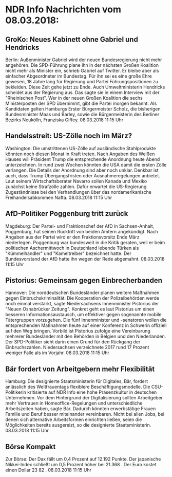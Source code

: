 # NDR Info Nachrichten vom 08.03.2018:


## GroKo: Neues Kabinett ohne Gabriel und Hendricks
Berlin: Außenminister Gabriel wird der neuen Bundesregierung nicht mehr angehören. Die SPD-Führung plane ihn in der nächsten Großen Koalition nicht mehr als Minister ein, schrieb Gabriel auf Twitter. Er bleibe aber als einfacher Abgeordneter im Bundestag. Für ihn sei es eine große Ehre gewesen, 18 Jahre lang für Regierung und Partei Führungspositionen zu bekleiden. Diese Zeit gehe jetzt zu Ende. Auch Umweltministerin Hendricks scheidet aus der Regierung aus. Das sagte sie in einem Interview mit der "Rheinischen Post". Wer in der neuen Großen Koalition die sechs Ministerposten der SPD übernimmt, gibt die Partei morgen bekannt. Als Kandidaten gelten Hamburgs Erster Bürgermeister Scholz, die bisherigen Bundesminister Maas und Barley, sowie die Bürgermeisterin des Berliner Bezirks Neukölln, Franziska Giffey. 08.03.2018 11:15 Uhr 

## Handelsstreit: US-Zölle noch im März?
Washington: Die umstrittenen US-Zölle auf ausländische Stahlprodukte könnten noch diesen Monat in Kraft treten. Nach Angaben des Weißen Hauses will Präsident Trump die entsprechende Anordnung heute Abend unterzeichnen. In rund zwei Wochen könnten die USA damit die ersten Zölle verlangen. Die Details der Anordnung sind aber noch unklar. Denkbar ist auch, dass Trump Übergangsfristen oder Ausnahmeregelungen anbietet. Laut seinem Wirtschaftsberater Navarro sollen Kanada und Mexiko zunächst keine Strafzölle zahlen. Dafür erwartet die US-Regierung Zugeständnisse bei den Verhandlungen über das nordamerikanische Freihandelsabkommen Nafta. 08.03.2018 11:15 Uhr 

## AfD-Politiker Poggenburg tritt zurück
Magdeburg: Der Partei- und Fraktionschef der AfD in Sachsen-Anhalt, Poggenburg, hat seinen Rücktritt von beiden Ämtern angekündigt. Nach Angaben aus der Partei wird er den Fraktionsvorsitz Ende März niederlegen. Poggenburg war bundesweit in die Kritik geraten, weil er beim politischen Aschermittwoch in Deutschland lebende Türken als "Kümmelhändler" und "Kameltreiber" bezeichnet hatte. Der Bundesvorstand der AfD hatte ihn wegen der Rede abgemahnt. 08.03.2018 11:15 Uhr 

## Pistorius: Gemeinsam gegen Einbrecherbanden
Hannover: Die norddeutschen Bundesländer planen weitere Maßnahmen gegen Einbruchskriminalität. Die Kooperation der Polizeibehörden werde noch einmal verstärkt, sagte Niedersachsens Innenminister Pistorius der "Neuen Osnabrücker Zeitung". Konkret geht es laut Pistorius um einen besseren Informationsaustausch, um effektiver gegen sogenannte mobile Tätergruppen vorzugehen. Die fünf Innenminister und -senatoren wollen die entsprechenden Maßnahmen heute auf einer Konferenz in Schwerin offiziell auf den Weg bringen. Vorbild ist Pistorius zufolge eine Vereinbarung mehrerer Bundesländer mit den Behörden in Belgien und den Niederlanden. Der SPD-Politiker sieht darin einen Grund für den Rückgang der Einbruchszahlen. Niedersachsen verzeichnete 2017 rund 17 Prozent weniger Fälle als im Vorjahr. 08.03.2018 11:15 Uhr 

## Bär fordert von Arbeitgebern mehr Flexibilität
Hamburg: Die designierte Staatsministerin für Digitales, Bär, fordert anlässlich des Weltfrauentags flexiblere Beschäftigungsmodelle. Die CSU-Politikerin kritisierte auf NDR Info eine hohe Präsenzkultur in deutschen Unternehmen. Vor dem Hintergrund der Digitalisierung sollten Arbeitgeber mehr Vertrauen in Homeoffice-Regelungen und unterschiedliche Arbeitszeiten haben, sagte Bär. Dadurch könnten erwerbstätige Frauen Familie und Beruf besser miteinander vereinbaren. Nicht bei allen Jobs, bei denen sich alternative Arbeitsformen einrichten ließen, seien die Möglichkeiten bereits ausgereizt, so die designierte Staatsministerin. 08.03.2018 11:15 Uhr 

## Börse Kompakt
Zur Börse: Der Dax fällt um  0,4  Prozent auf  12.192  Punkte. Der japanische Nikkei-Index schließt um  0,5  Prozent höher bei  21.368 . Der Euro kostet einen Dollar  23 82 . 08.03.2018 11:15 Uhr 
